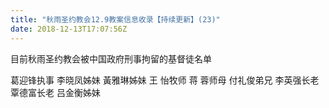 ```yaml
---
title: "秋雨圣约教会12.9教案信息收录【持续更新】(23)"
date: 2018-12-13T17:07:56Z
---
```


目前秋雨圣约教会被中国政府刑事拘留的基督徒名单

葛迎锋执事
李晓凤姊妹
黃雅琳姊妹
王    怡牧师
蒋    蓉师母
付礼俊弟兄
李英强长老
覃德富长老 
吕金衡姊妹